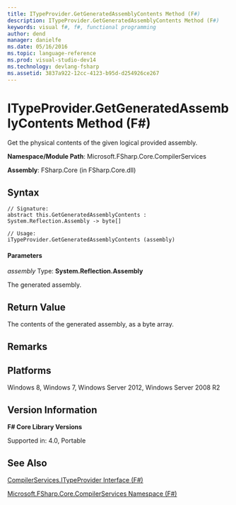 ```yaml
---
title: ITypeProvider.GetGeneratedAssemblyContents Method (F#)
description: ITypeProvider.GetGeneratedAssemblyContents Method (F#)
keywords: visual f#, f#, functional programming
author: dend
manager: danielfe
ms.date: 05/16/2016
ms.topic: language-reference
ms.prod: visual-studio-dev14
ms.technology: devlang-fsharp
ms.assetid: 3837a922-12cc-4123-b95d-d254926ce267 
---
```


# ITypeProvider.GetGeneratedAssemblyContents Method (F#)

Get the physical contents of the given logical provided assembly.

**Namespace/Module Path**: Microsoft.FSharp.Core.CompilerServices

**Assembly**: FSharp.Core (in FSharp.Core.dll)


## Syntax

```
// Signature:
abstract this.GetGeneratedAssemblyContents : System.Reflection.Assembly -> byte[]

// Usage:
iTypeProvider.GetGeneratedAssemblyContents (assembly)
```

#### Parameters
*assembly*
Type: **System.Reflection.Assembly**


The generated assembly.




## Return Value
The contents of the generated assembly, as a byte array.


## Remarks

## Platforms
Windows 8, Windows 7, Windows Server 2012, Windows Server 2008 R2


## Version Information
**F# Core Library Versions**

Supported in: 4.0, Portable




## See Also
[CompilerServices.ITypeProvider Interface &#40;F&#35;&#41;](CompilerServices.ITypeProvider-Interface-%5BFSharp%5D.md)

[Microsoft.FSharp.Core.CompilerServices Namespace &#40;F&#35;&#41;](Microsoft.FSharp.Core.CompilerServices-Namespace-%5BFSharp%5D.md)

